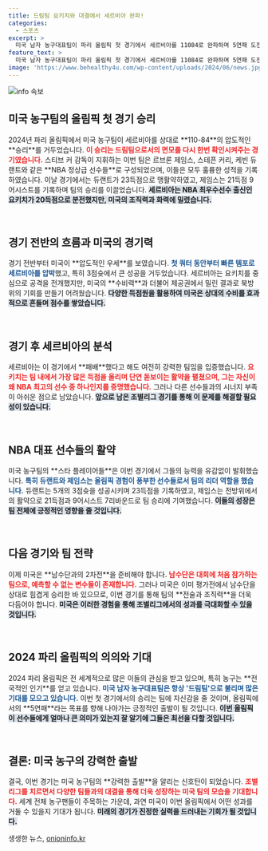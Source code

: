 ```yaml
---
title: 드림팀 요키치와 대결에서 세르비아 완파!
categories:
  - 스포츠
excerpt: >
  미국 남자 농구대표팀이 파리 올림픽 첫 경기에서 세르비아를 11084로 완파하며 5연패 도전에 박차를 가했다. 제임스와 듀랜트의 활약 속에 NBA MVP 요키치는 선전했지만 패배를 피할 수 없었다.
feature_text: >
  미국 남자 농구대표팀이 파리 올림픽 첫 경기에서 세르비아를 11084로 완파하며 5연패 도전에 박차를 가했다. 제임스와 듀랜트의 활약 속에 NBA MVP 요키치는 선전했지만 패배를 피할 수 없었다.
image: 'https://www.behealthy4u.com/wp-content/uploads/2024/06/news.jpg'
---
```


<p><img src="https://www.behealthy4u.com/wp-content/uploads/2024/06/news.jpg" alt="info 속보" /></p>

<h2 data-ke-size="size26">미국 농구팀의 올림픽 첫 경기 승리</h2>

<p data-ke-size="size16">2024년 파리 올림픽에서 미국 농구팀이 세르비아를 상대로 **110-84**의 압도적인 **승리**를 거두었습니다. <b><span style="color: #ee2323;">이 승리는 드림팀으로서의 면모를 다시 한번 확인시켜주는 경기였습니다.</span></b> 스티브 커 감독이 지휘하는 이번 팀은 르브론 제임스, 스테픈 커리, 케빈 듀랜트와 같은 **NBA 정상급 선수들**로 구성되었으며, 이들은 모두 훌륭한 성적을 기록하였습니다. 이날 경기에서는 듀랜트가 23득점으로 맹활약하였고, 제임스는 21득점 9어시스트를 기록하며 팀의 승리를 이끌었습니다. <b><span style="background-color: #21538527;">세르비아는 NBA 최우수선수 출신인 요키치가 20득점으로 분전했지만, 미국의 조직력과 화력에 밀렸습니다.</span></b></p>

<p data-ke-size="size16">&nbsp;</p>

<h2 data-ke-size="size26">경기 전반의 흐름과 미국의 경기력</h2>

<p data-ke-size="size16">경기 전반부터 미국이 **압도적인 우세**를 보였습니다. <b><span style="color: #1a5490;">첫 쿼터 동안부터 빠른 템포로 세르비아를 압박</span></b>했고, 특히 3점슛에서 큰 성공을 거두었습니다. 세르비아는 요키치를 중심으로 공격을 전개했지만, 미국의 **수비력**과 더불어 제공권에서 밀린 결과로 북방위의 기회를 만들기 어려웠습니다. <b><span style="background-color: #21538527;">다양한 득점원을 활용하여 미국은 상대의 수비를 효과적으로 흔들며 점수를 쌓았습니다.</span></b></p>

<p data-ke-size="size16">&nbsp;</p>

<h2 data-ke-size="size26">경기 후 세르비아의 분석</h2>

<p data-ke-size="size16">세르비아는 이 경기에서 **패배**했다고 해도 여전히 강력한 팀임을 입증했습니다. <b><span style="color: #ee2323;">요키치는 팀 내에서 가장 많은 득점을 올리며 단연 돋보이는 활약을 펼쳤으며, 그는 자신이 왜 NBA 최고의 선수 중 하나인지를 증명했습니다.</span></b> 그러나 다른 선수들과의 시너지 부족이 아쉬운 점으로 남았습니다. <b><span style="background-color: #21538527;">앞으로 남은 조별리그 경기를 통해 이 문제를 해결할 필요성이 있습니다.</span></b></p>

<p data-ke-size="size16">&nbsp;</p>

<h2 data-ke-size="size26">NBA 대표 선수들의 활약</h2>

<p data-ke-size="size16">미국 농구팀의 **스타 플레이어들**은 이번 경기에서 그들의 능력을 유감없이 발휘했습니다. <b><span style="color: #1a5490;">특히 듀랜트와 제임스는 올림픽 경험이 풍부한 선수들로서 팀의 리더 역할을 했습니다.</span></b> 듀랜트는 5개의 3점슛을 성공시키며 23득점을 기록하였고, 제임스는 전방위에서의 활약으로 21득점과 9어시스트 7리바운드로 팀 승리에 기여했습니다. <b><span style="background-color: #21538527;">이들의 성장은 팀 전체에 긍정적인 영향을 줄 것입니다.</span></b></p>

<p data-ke-size="size16">&nbsp;</p>

<h2 data-ke-size="size26">다음 경기와 팀 전략</h2>

<p data-ke-size="size16">이제 미국은 **남수단과의 2차전**을 준비해야 합니다. <b><span style="color: #ee2323;">남수단은 대회에 처음 참가하는 팀으로, 예측할 수 없는 변수들이 존재합니다.</span></b> 그러나 미국은 이미 평가전에서 남수단을 상대로 힘겹게 승리한 바 있으므로, 이번 경기를 통해 팀의 **전술과 조직력**을 더욱 다듬어야 합니다. <b><span style="background-color: #21538527;">미국은 이러한 경험을 통해 조별리그에서의 성과를 극대화할 수 있을 것입니다.</span></b></p>

<p data-ke-size="size16">&nbsp;</p>

<h2 data-ke-size="size26">2024 파리 올림픽의 의의와 기대</h2>

<p data-ke-size="size16">2024 파리 올림픽은 전 세계적으로 많은 이들의 관심을 받고 있으며, 특히 농구는 **전국적인 인기**를 얻고 있습니다. <b><span style="color: #1a5490;">미국 남자 농구대표팀은 항상 '드림팀'으로 불리며 많은 기대를 모으고 있습니다.</span></b> 이번 첫 경기에서의 승리는 팀에 자신감을 줄 것이며, 올림픽에서의 **5연패**라는 목표를 향해 나아가는 긍정적인 출발이 될 것입니다. <b><span style="background-color: #21538527;">이번 올림픽이 선수들에게 얼마나 큰 의미가 있는지 잘 알기에 그들은 최선을 다할 것입니다.</span></b></p>

<p data-ke-size="size16">&nbsp;</p>

<h2 data-ke-size="size26">결론: 미국 농구의 강력한 출발</h2>

<p data-ke-size="size16">결국, 이번 경기는 미국 농구팀의 **강력한 출발**을 알리는 신호탄이 되었습니다. <b><span style="color: #ee2323;">조별리그를 치르면서 다양한 팀들과의 대결을 통해 더욱 성장하는 미국 팀의 모습을 기대합니다.</span></b> 세계 전체 농구팬들이 주목하는 가운데, 과연 미국이 이번 올림픽에서 어떤 성과를 거둘 수 있을지 기대가 됩니다. <b><span style="background-color: #21538527;">미래의 경기가 진정한 실력을 드러내는 기회가 될 것입니다.</span></b></p>
생생한 뉴스, <a href="https://onioninfo.kr" rel="dofollow">onioninfo.kr</a>


